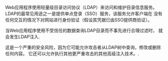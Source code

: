 Web应用程序使用轻量级目录访问协议（LDAP）来访问和维护目录信息服务。
LDAP的最常见用途之一是提供单点登录（SSO）服务，该服务允许客户端在
没有任何交互的情况下对网站进行身份验证（假设其凭据已由SSO提供商验证）。

当Web应用程序使用不受信任的数据查询LDAP目录而不事先进行合理过滤时，
就会发生LDAP注入.

这是一个严重的安全风险，因为它可能允许攻击者从LDAP树中查询，修改或删除
任何内容。 它还可以允许执行其他更严重攻击的其他高级注入技术。.
